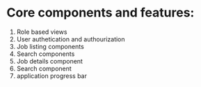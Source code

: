 # Core components and features:
1. Role based views
2. User authetication and authourization
3. Job listing components
4. Search components
5. Job details component
6. Search component
7. application progress bar
